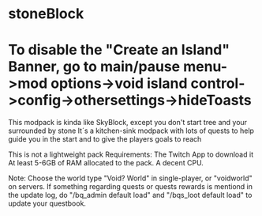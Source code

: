 # stoneBlock
# To disable the "Create an Island" Banner, go to main/pause menu->mod options->void island control->config->othersettings->hideToasts

This modpack is kinda like SkyBlock, except you don't start tree and your surrounded by stone
It´s a kitchen-sink modpack with lots of quests to help guide you in the start and to give the players goals to reach

This is not a lightweight pack
Requirements:
The Twitch App to download it
At least 5-6GB of RAM allocated to the pack.
A decent CPU.

Note:
Choose the world type "Void? World" in single-player, or "voidworld" on servers.
If something regarding quests or quests rewards is mentiond in the update log, do "/bq_admin default load" and "/bqs_loot default load" to update your questbook.
